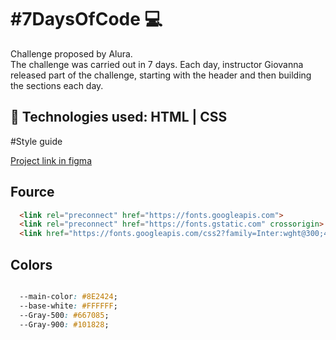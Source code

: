 # #7DaysOfCode 💻

Challenge proposed by Alura.
<br>The challenge was carried out in 7 days. Each day, instructor Giovanna released part of the challenge, starting with the header and then building the sections each day. 

## 📎 Technologies used:  HTML | CSS

#Style guide

[Project link in figma](https://www.figma.com/file/mm3MLozvUDGhDRTxSLlGL5/7daysOfCode-HTML-CSS?node-id=0%3A9878)

## Fource

```html
  <link rel="preconnect" href="https://fonts.googleapis.com">
  <link rel="preconnect" href="https://fonts.gstatic.com" crossorigin>
  <link href="https://fonts.googleapis.com/css2?family=Inter:wght@300;400;500;600&display=swap" rel="stylesheet"> 
```
## Colors
```css

  --main-color: #8E2424;
  --base-white: #FFFFFF;
  --Gray-500: #667085;
  --Gray-900: #101828;
```
